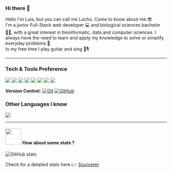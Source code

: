 ### Hi there 👋
Hello I'm Luis, but you can call me Lucho. Come to know about me.😎
<br>
I'm a junior Full-Stack web developer 💻 and biological sciences bachelor 👨‍🔬, with a great interest in bioinformatic, data and computer sciences. I always have the need to learn and apply my knowledge to solve or simplify everyday problems 🧐.
<br>
In my free time I play guitar and sing 🎸🎙️

---


### Tech & Tools Preference

<img src = "https://img.shields.io/badge/-HTML5-E34F26?style=flat&logo=html5&logoColor=white"> <img src = "https://img.shields.io/badge/-CSS3-1572B6?style=flat&logo=css3&logoColor=white">
<img src="https://img.shields.io/badge/-Bootstrap-563D7C?style=flat&logo=bootstrap&logoColor=white">
<img src="https://img.shields.io/badge/-JavaScript-eed718?style=flat&logo=javascript&logoColor=ffffff">
<img src="https://img.shields.io/badge/-React-000000?style=flat&logo=react&logoColor=00c8ff">
<img src="http://img.shields.io/badge/-VS%20Code-007ACC?style=flat&logo=visual%20studio%20code&logoColor=white">
<img src="http://img.shields.io/badge/-Heroku-430098?style=flat&logo=heroku&logoColor=white">
<img src="http://img.shields.io/badge/-Vercel-black?style=flat&logo=vercel&logoColor=white">


**Version Control:**
[![Git](https://img.shields.io/badge/-Git-black?style=flat&logo=git&link=https://github.com/Quananhle)](https://github.com/Quananhle) 
[![GitHub](https://img.shields.io/badge/-GitHub-181717?style=flat&logo=github&link=https://github.com/Quananhle)](https://github.com/Quananhle)

### Other Languages I know
<img src="https://img.shields.io/badge/-Python-black?style=flat&logo=python&logoColor=white"> 

---
#### <img src="https://media.giphy.com/media/VgCDAzcKvsR6OM0uWg/giphy.gif" width="50"> How about some stats ?

![GitHub stats](https://github-readme-stats.vercel.app/api?username=luzelcas96&show_icons=true&hide_border=true)

Check for a detailed stats here :point_right: [Sourcerer](https://sourcerer.io/luzelcas96)

